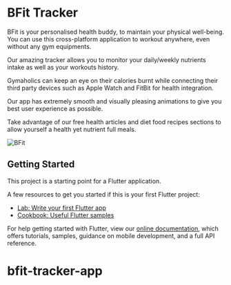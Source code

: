 # BFit Tracker

BFit is your personalised health buddy, to maintain your physical well-being. You can use this cross-platform application to workout anywhere, even without any gym equipments. 

Our amazing tracker allows you to monitor your daily/weekly nutrients intake as well as your workouts history. 

Gymaholics can keep an eye on their calories burnt while connecting their third party devices such as Apple Watch and FitBit for health integration. 

Our app has extremely smooth and visually pleasing animations to give you best user experience as possible. 

Take advantage of our free health articles and diet food recipes sections to allow yourself a health yet nutrient full meals.  

![BFit](https://github.com/coval-solutions/bfit-tracker-app/blob/master/assets/images/bfit_mockup.jpg)

## Getting Started

This project is a starting point for a Flutter application.

A few resources to get you started if this is your first Flutter project:

- [Lab: Write your first Flutter app](https://flutter.io/docs/get-started/codelab)
- [Cookbook: Useful Flutter samples](https://flutter.io/docs/cookbook)

For help getting started with Flutter, view our 
[online documentation](https://flutter.io/docs), which offers tutorials, 
samples, guidance on mobile development, and a full API reference.
# bfit-tracker-app

